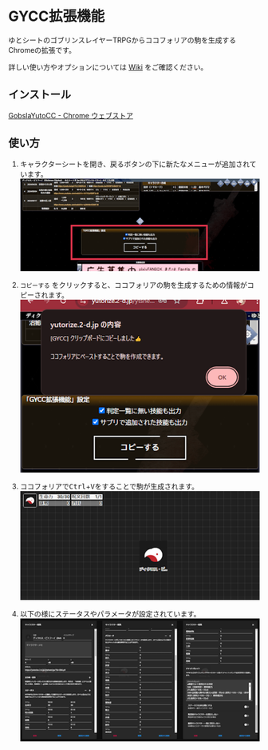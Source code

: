 GYCC拡張機能
=====

ゆとシートのゴブリンスレイヤーTRPGからココフォリアの駒を生成するChromeの拡張です。

詳しい使い方やオプションについては [Wiki](
https://github.com/yudukiak/GobslaYutoCC/wiki) をご確認ください。

## インストール
[GobslaYutoCC - Chrome ウェブストア](https://chrome.google.com/webstore/detail/GobslaYutoCC/ajofomcfmhjcbkgbkakhoebaefljeflb)

## 使い方
1. キャラクターシートを開き、戻るボタンの下に新たなメニューが追加されています。  
![メニューの場所](./assets/button.png)

1. `コピーする` をクリックすると、ココフォリアの駒を生成するための情報がコピーされます。  
![アラートの表示](./assets/alert.png)

1. ココフォリアで<kbd>Ctrl</kbd>+<kbd>V</kbd>をすることで駒が生成されます。  
![駒の生成](./assets/ccfolia.png)

1. 以下の様にステータスやパラメータが設定されています。
![駒の編集](./assets/character.png)